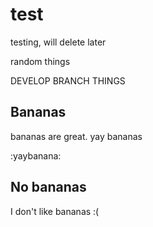 # test
testing, will delete later


random things

DEVELOP BRANCH THINGS

## Bananas

bananas are great. yay bananas

:yaybanana:

## No bananas

I don't like bananas :(
